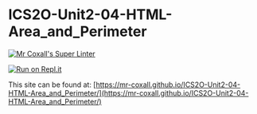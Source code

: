 # ICS2O-Unit2-04-HTML-Area_and_Perimeter

[![Mr Coxall's Super Linter](https://github.com/Mr-Coxall/ICS2O-Unit2-04-HTML-Area_and_Perimeter/workflows/Mr%20Coxall's%20Super%20Linter/badge.svg)](https://github.com/Mr-Coxall/ICS2O-Unit2-04-HTML-Area_and_Perimeter/actions/)

[![Run on Repl.it](https://repl.it/badge/github/Mr-Coxall/ICS2O-Unit2-04-HTML-Area_and_Perimeter)](https://repl.it/github/Mr-Coxall/ICS2O-Unit2-04-HTML-Area_and_Perimeter)

This site can be found at: [https://mr-coxall.github.io/ICS2O-Unit2-04-HTML-Area_and_Perimeter/](https://mr-coxall.github.io/ICS2O-Unit2-04-HTML-Area_and_Perimeter/)